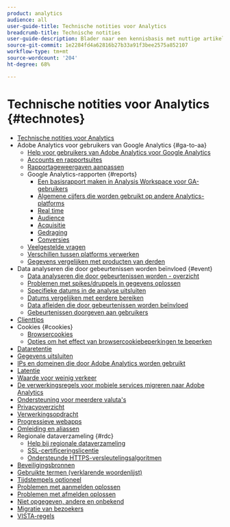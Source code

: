 ```yaml
---
product: analytics
audience: all
user-guide-title: Technische notities voor Analytics
breadcrumb-title: Technische notities
user-guide-description: Blader naar een kennisbasis met nuttige artikelen die niet bij een bepaald Analysegereedschap of een bepaalde component horen.
source-git-commit: 1e2284fd4a62816b27b33a91f3bee2575a852107
workflow-type: tm+mt
source-wordcount: '204'
ht-degree: 68%

---
```



# Technische notities voor Analytics {#technotes}

+ [Technische notities voor Analytics](home.md)
+ Adobe Analytics voor gebruikers van Google Analytics {#ga-to-aa}
   + [Help voor gebruikers van Adobe Analytics voor Google Analytics](ga-to-aa/home.md)
   + [Accounts en rapportsuites](ga-to-aa/accounts.md)
   + [Rapportageweergaven aanpassen](ga-to-aa/customization.md)
   + Google Analytics-rapporten {#reports}
      + [Een basisrapport maken in Analysis Workspace voor GA-gebruikers](ga-to-aa/reports/create-report.md)
      + [Algemene cijfers die worden gebruikt op andere Analytics-platforms](ga-to-aa/reports/common-metrics.md)
      + [Real time](ga-to-aa/reports/realtime-reports.md)
      + [Audience](ga-to-aa/reports/audience-reports.md)
      + [Acquisitie](ga-to-aa/reports/acquisition-reports.md)
      + [Gedraging](ga-to-aa/reports/behavior-reports.md)
      + [Conversies](ga-to-aa/reports/conversions-reports.md)
   + [Veelgestelde vragen](ga-to-aa/faq.md)
   + [Verschillen tussen platforms verwerken](ga-to-aa/processing-differences.md)
   + [Gegevens vergelijken met producten van derden](ga-to-aa/compare-data.md)
+ Data analyseren die door gebeurtenissen worden beïnvloed {#event}
   + [Data analyseren die door gebeurtenissen worden - overzicht](event/overview.md)
   + [Problemen met spikes/druppels in gegevens oplossen](event/spikes-drops.md)
   + [Specifieke datums in de analyse uitsluiten](event/segments.md)
   + [Datums vergelijken met eerdere bereiken](event/compare-dates.md)
   + [Data afleiden die door gebeurtenissen worden beïnvloed](event/calcmetrics.md)
   + [Gebeurtenissen doorgeven aan gebruikers](event/communicate.md)
+ [Clienttips](client-hints.md)
+ Cookies {#cookies}
   + [Browsercookies](cookies/cookies.md)
   + [Opties om het effect van browsercookiebeperkingen te beperken](cookies/cookieless.md)
+ [Dataretentie](data-retention.md)
+ [Gegevens uitsluiten](exclude-data.md)
+ [IPs en domeinen die door Adobe Analytics worden gebruikt](ip-addresses.md)
+ [Latentie](latency.md)
+ [Waarde voor weinig verkeer](low-traffic.md)
+ [De verwerkingsregels voor mobiele services migreren naar Adobe Analytics](migrate-mobile.md)
+ [Ondersteuning voor meerdere valuta&#39;s](multicurrency.md)
+ [Privacyoverzicht](privacy-overview.md)
+ [Verwerkingsopdracht](processing-order.md)
+ [Progressieve webapps](pwa.md)
+ [Omleiding en aliassen](redirects.md)
+ Regionale dataverzameling {#rdc}
   + [Help bij regionale dataverzameling](rdc/regional-data-collection.md)
   + [SSL-certificeringslicentie](rdc/ssl-cert-licensing.md)
   + [Ondersteunde HTTPS-versleutelingsalgoritmen](rdc/encryption-algos.md)
+ [Beveiligingsbronnen](security.md)
+ [Gebruikte termen (verklarende woordenlijst)](terms.md)
+ [Tijdstempels optioneel](timestamps-optional.md)
+ [Problemen met aanmelden oplossen](troubleshoot-login.md)
+ [Problemen met afmelden oplossen](troubleshoot-sessions.md)
+ [Niet opgegeven, andere en onbekend](unspecified.md)
+ [Migratie van bezoekers](visitor-migration.md)
+ [VISTA-regels](vista.md)
